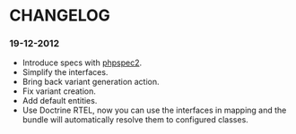 CHANGELOG
=========

### 19-12-2012

* Introduce specs with [phpspec2](http://phpspec.net).
* Simplify the interfaces.
* Bring back variant generation action.
* Fix variant creation.
* Add default entities.
* Use Doctrine RTEL, now you can use the interfaces in mapping
  and the bundle will automatically resolve them to configured classes.

